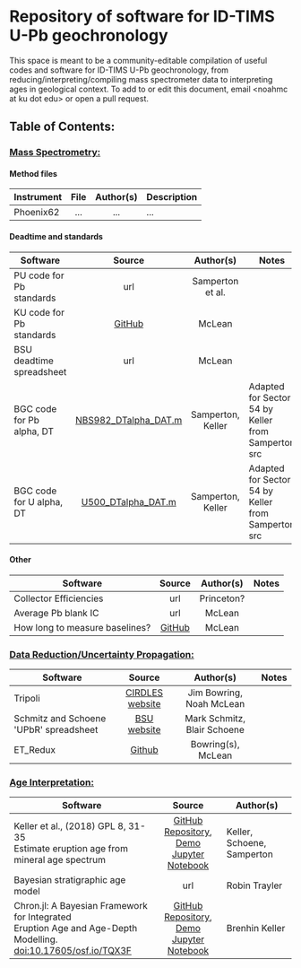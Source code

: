 # Repository of software for ID-TIMS U-Pb geochronology

This space is meant to be a community-editable compilation of useful codes and software for ID-TIMS U-Pb geochronology, from reducing/interpreting/compiling mass spectrometer data to interpreting ages in geological context.  To add to or edit this document, email \<noahmc at ku dot edu\> or open a pull request.

## Table of Contents:

### <u>Mass Spectrometry:</u>

#### Method files

| Instrument | File | Author(s) | Description |
|----------| :---------:| :---------: | ----------|
| Phoenix62 |  ... | ... | ... |

#### Deadtime and standards

| Software | Source | Author(s) | Notes |
|----------| :---------:| :---------: | ----------|
| PU code for Pb standards | url | Samperton et al. |
| KU code for Pb standards | [GitHub](https://github.com/noahmclean/TIMSLAB/tree/master/PbStandardsAnalysis) | McLean |
| BSU deadtime spreadsheet | url | McLean |
| BGC code for Pb alpha, DT | [NBS982_DTalpha_DAT.m](src/NBS982_DTalpha_DAT.m) | Samperton, Keller | Adapted for Sector 54 by Keller<br> from Samperton src |
| BGC code for U alpha, DT | [U500_DTalpha_DAT.m](src/U500_DTalpha_DAT.m) | Samperton, Keller | Adapted for Sector 54 by Keller<br> from Samperton src  |


#### Other

| Software | Source | Author(s) | Notes |
|----------| :---------:| :---------: | ----------|
| Collector Efficiencies | url | Princeton? | |
| Average Pb blank IC | url | McLean | |
| How long to measure baselines? | [GitHub](https://www.noahmclean.org/baseline-times/) | McLean | |


### <u>Data Reduction/Uncertainty Propagation:</u>

| Software | Source | Author(s) | Notes |
|----------| :---------:| :---------: | ----------|
| Tripoli | [CIRDLES website](http://cirdles.org/projects/tripoli/) | Jim Bowring, Noah McLean | |
| Schmitz and Schoene 'UPbR' spreadsheet | [BSU website](https://earth.boisestate.edu/isotope/labshare/data-reduction-software/) | Mark Schmitz, Blair Schoene | |
| ET_Redux | [Github](https://github.com/CIRDLES/ET_Redux/releases) | Bowring(s), McLean | |



### <u>Age Interpretation:</u>

| Software | Source | Author(s) |
|----------| :---------:| ----------|
| Keller et al., (2018) GPL 8, 31-35<br> Estimate eruption age from mineral age spectrum | [GitHub Repository](https://github.com/brenhinkeller/BayeZirChron.c), <br>[Demo Jupyter Notebook](https://mybinder.org/v2/gh/brenhinkeller/BayeZirChron.c/master?filepath=julia%2Fdemo.ipynb) | Keller, Schoene, Samperton |
| Bayesian stratigraphic age model | url | Robin Trayler
| Chron.jl: A Bayesian Framework for Integrated <br>Eruption Age and Age-Depth Modelling. <br> [doi:10.17605/osf.io/TQX3F](https://doi.org/10.17605/osf.io/TQX3F) | [GitHub Repository](https://github.com/brenhinkeller/Chron.jl), <br>[Demo Jupyter Notebook](https://mybinder.org/v2/gh/brenhinkeller/Chron.jl/master?filepath=examples%2Fdemo.ipynb)| Brenhin Keller



